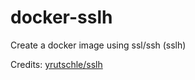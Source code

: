 # docker-sslh

Create a docker image using ssl/ssh (sslh)

Credits: [yrutschle/sslh](https://github.com/yrutschle/sslh)
